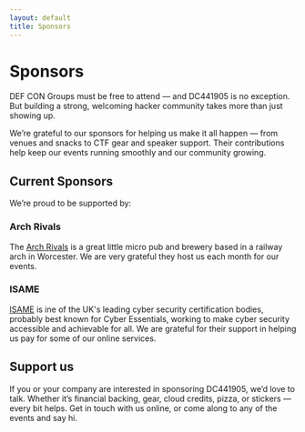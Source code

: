 ```yaml
---
layout: default
title: Sponsors
---
```

# Sponsors

DEF CON Groups must be free to attend — and DC441905 is no exception. But building a strong, welcoming hacker community takes more than just showing up.

We’re grateful to our sponsors for helping us make it all happen — from venues and snacks to CTF gear and speaker support. Their contributions help keep our events running smoothly and our community growing.

## Current Sponsors

We’re proud to be supported by:

### Arch Rivals

The [Arch Rivals](https://g.page/Archpub) is a great little micro pub and brewery based in a railway arch in Worcester. We are very grateful they host us each month for our events.

### ISAME

[ISAME](https://iasme.co.uk/) is ine of the UK's leading cyber security certification bodies, probably best known for Cyber Essentials, working to make cyber security accessible and achievable for all. We are grateful for their support in helping us pay for some of our online services.

## Support us

If you or your company are interested in sponsoring DC441905, we’d love to talk. Whether it’s financial backing, gear, cloud credits, pizza, or stickers — every bit helps. Get in touch with us online, or come along to any of the events and say hi.
